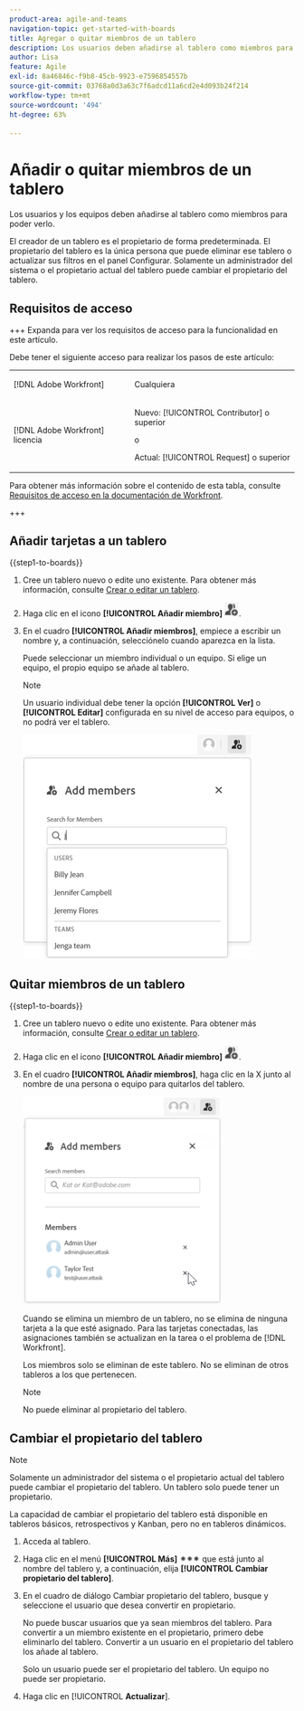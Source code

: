 ```yaml
---
product-area: agile-and-teams
navigation-topic: get-started-with-boards
title: Agregar o quitar miembros de un tablero
description: Los usuarios deben añadirse al tablero como miembros para poder ver el tablero y ser asignados a las tarjetas.
author: Lisa
feature: Agile
exl-id: 8a46846c-f9b8-45cb-9923-e7596854557b
source-git-commit: 03768a0d3a63c7f6adcd11a6cd2e4d093b24f214
workflow-type: tm+mt
source-wordcount: '494'
ht-degree: 63%

---
```


# Añadir o quitar miembros de un tablero

Los usuarios y los equipos deben añadirse al tablero como miembros para poder verlo.

El creador de un tablero es el propietario de forma predeterminada. El propietario del tablero es la única persona que puede eliminar ese tablero o actualizar sus filtros en el panel Configurar. Solamente un administrador del sistema o el propietario actual del tablero puede cambiar el propietario del tablero.

## Requisitos de acceso

+++ Expanda para ver los requisitos de acceso para la funcionalidad en este artículo.

Debe tener el siguiente acceso para realizar los pasos de este artículo:

<table style="table-layout:auto"> 
 <col> 
 <col> 
 <tbody> 
  <tr> 
   <td role="rowheader">[!DNL Adobe Workfront]</td> 
   <td> <p>Cualquiera</p> </td> 
  </tr> 
  <tr> 
   <td role="rowheader">[!DNL Adobe Workfront] licencia</td> 
   <td> 
   <p>Nuevo: [!UICONTROL Contributor] o superior</p> 
   <p>o</p>
   <p>Actual: [!UICONTROL Request] o superior</p>
   </td> 
  </tr> 
 </tbody> 
</table>

Para obtener más información sobre el contenido de esta tabla, consulte [Requisitos de acceso en la documentación de Workfront](/help/quicksilver/administration-and-setup/add-users/access-levels-and-object-permissions/access-level-requirements-in-documentation.md).

+++

## Añadir tarjetas a un tablero

{{step1-to-boards}}

1. Cree un tablero nuevo o edite uno existente. Para obtener más información, consulte [Crear o editar un tablero](../../agile/get-started-with-boards/create-edit-board.md).
1. Haga clic en el icono **[!UICONTROL Añadir miembro]** ![Añadir miembros](assets/boards-addmember-spectrum-25x25.png).
1. En el cuadro **[!UICONTROL Añadir miembros]**, empiece a escribir un nombre y, a continuación, selecciónelo cuando aparezca en la lista.

   Puede seleccionar un miembro individual o un equipo. Si elige un equipo, el propio equipo se añade al tablero.

   >[!NOTE]
   >
   >Un usuario individual debe tener la opción **[!UICONTROL Ver]** o **[!UICONTROL Editar]** configurada en su nivel de acceso para equipos, o no podrá ver el tablero.


   ![Añadir miembros al tablero](assets/boards-add-members.png)

## Quitar miembros de un tablero

{{step1-to-boards}}

1. Cree un tablero nuevo o edite uno existente. Para obtener más información, consulte [Crear o editar un tablero](../../agile/get-started-with-boards/create-edit-board.md).
1. Haga clic en el icono **[!UICONTROL Añadir miembro]** ![Añadir miembros](assets/boards-addmember-spectrum-25x25.png).
1. En el cuadro **[!UICONTROL Añadir miembros]**, haga clic en la X junto al nombre de una persona o equipo para quitarlos del tablero.

   ![Quitar usuario del tablero](assets/boards-remove-member-from-board-350x367.png)

   Cuando se elimina un miembro de un tablero, no se elimina de ninguna tarjeta a la que esté asignado. Para las tarjetas conectadas, las asignaciones también se actualizan en la tarea o el problema de [!DNL Workfront].

   Los miembros solo se eliminan de este tablero. No se eliminan de otros tableros a los que pertenecen.

   >[!NOTE]
   >
   >No puede eliminar al propietario del tablero.

## Cambiar el propietario del tablero

>[!NOTE]
>
>Solamente un administrador del sistema o el propietario actual del tablero puede cambiar el propietario del tablero. Un tablero solo puede tener un propietario.
>
>La capacidad de cambiar el propietario del tablero está disponible en tableros básicos, retrospectivos y Kanban, pero no en tableros dinámicos.

1. Acceda al tablero.
1. Haga clic en el menú **[!UICONTROL Más]** ![Menú más](assets/more-icon-spectrum.png) que está junto al nombre del tablero y, a continuación, elija **[!UICONTROL Cambiar propietario del tablero]**.
1. En el cuadro de diálogo Cambiar propietario del tablero, busque y seleccione el usuario que desea convertir en propietario.

   No puede buscar usuarios que ya sean miembros del tablero. Para convertir a un miembro existente en el propietario, primero debe eliminarlo del tablero. Convertir a un usuario en el propietario del tablero los añade al tablero.

   Solo un usuario puede ser el propietario del tablero. Un equipo no puede ser propietario.

1. Haga clic en [!UICONTROL **Actualizar**].
